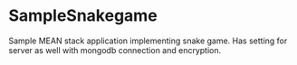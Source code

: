 # SampleSnakegame
Sample MEAN stack application implementing snake game. Has setting for server as well with mongodb connection and encryption. 
